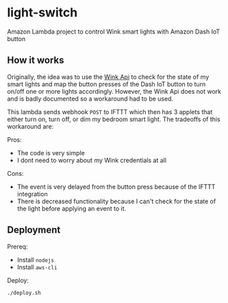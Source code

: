 # light-switch

Amazon Lambda project to control Wink smart lights with Amazon Dash IoT button


## How it works

Originally, the idea was to use the [Wink Api](https://winkapiv2.docs.apiary.io/#) to check for the state of my smart lights and map the button presses of the Dash IoT button to turn on/off one or more lights accordingly. However, the Wink Api does not work and is badly documented so a workaround had to be used.

This lambda sends webhook `POST` to IFTTT which then has 3 applets that either turn on, turn off, or dim my bedroom smart light. The tradeoffs of this workaround are:

Pros:

* The code is very simple
* I dont need to worry about my Wink credentials at all

Cons:

* The event is very delayed from the button press because of the IFTTT integration
* There is decreased functionality because I can't check for the state of the light before applying an event to it.


## Deployment

Prereq:

* Install `nodejs`
* Install `aws-cli`

Deploy:

`./deploy.sh`